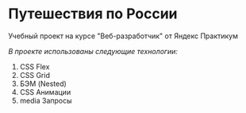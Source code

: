 # Путешествия по России

Учебный проект на курсе "Веб-разработчик" от Яндекс Практикум

_В проекте использованы следующие технологии:_

1. CSS Flex
2. CSS Grid
3. БЭМ (Nested)
4. CSS Анимации
5. media Запросы
